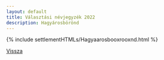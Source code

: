 ```yaml
---
layout: default
title: Választási névjegyzék 2022
description: Hagyárosbörönd
---
```


{% include settlementHTMLs/Hagyaarosbooxrooxnd.html %}

[Vissza](../)